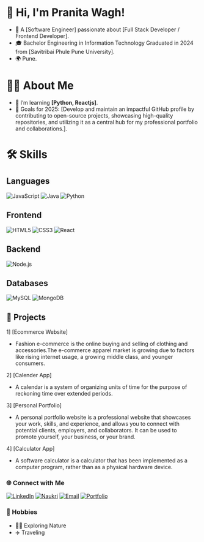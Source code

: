 # 👋 Hi, I'm Pranita Wagh!
- 🌟 A [Software Engineer] passionate about [Full Stack Developer / Frontend Developer].
- 🎓 Bachelor Engineering in Information Technology Graduated in 2024 from [Savitribai Phule Pune University].
- 🌍 Pune.

# 👨‍💻 About Me
- 🌱 I’m learning **[Python, Reactjs]**.
- 🎯 Goals for 2025: [Develop and maintain an impactful GitHub profile by contributing to open-source projects, showcasing high-quality repositories, and utilizing it as a central hub for my professional portfolio and collaborations.].

# 🛠️ Skills
## Languages
![JavaScript](https://img.icons8.com/color/48/000000/javascript.png)
![Java](https://img.icons8.com/color/48/000000/java-coffee-cup-logo.png)
![Python](https://img.icons8.com/color/48/000000/python.png)

## Frontend
![HTML5](https://img.icons8.com/color/48/000000/html-5--v1.png)
![CSS3](https://img.icons8.com/color/48/000000/css3.png)
![React](https://img.icons8.com/color/48/000000/react-native.png)

## Backend
![Node.js](https://img.icons8.com/color/48/000000/nodejs.png)

## Databases
![MySQL](https://img.icons8.com/color/48/000000/mysql-logo.png)
![MongoDB](https://img.icons8.com/color/48/000000/mongodb.png)

## 🚀 Projects
1] [Ecommerce Website]
- Fashion e-commerce is the online buying and selling of clothing and accessories.The e-commerce apparel market is growing due to factors like rising internet usage, a growing middle class, and younger consumers.

2] [Calender App]
- A calendar is a system of organizing units of time for the purpose of reckoning time over extended periods.

3] [Personal Portfolio]
- A personal portfolio website is a professional website that showcases your work, skills, and experience, and allows you to connect with potential clients, employers, and collaborators. It can be used to promote yourself, your business, or your brand. 

4] [Calculator App]
- A software calculator is a calculator that has been implemented as a computer program, rather than as a physical hardware device.

### 🌐 Connect with Me
[![LinkedIn](https://img.shields.io/badge/LinkedIn-%230077B5.svg?style=for-the-badge&logo=linkedin&logoColor=white)](https://www.linkedin.com/in/pranita-wagh-273a5b225/)
[![Naukri](https://img.shields.io/badge/Naukri-%2300A3E4.svg?style=for-the-badge&logo=naukri&logoColor=white)](https://www.naukri.com/mnjuser/profil)
[![Email](https://img.shields.io/badge/Email-D14836?style=for-the-badge&logo=gmail&logoColor=white)](mailto:pranitawagh2003@gmail.com)
[![Portfolio](https://img.shields.io/badge/Portfolio-%23000000.svg?style=for-the-badge&logo=firefox&logoColor=white)](https://your-portfolio.com)

### 🎨 Hobbies
- 🧗‍♂️ Exploring Nature
- ✈️ Traveling



